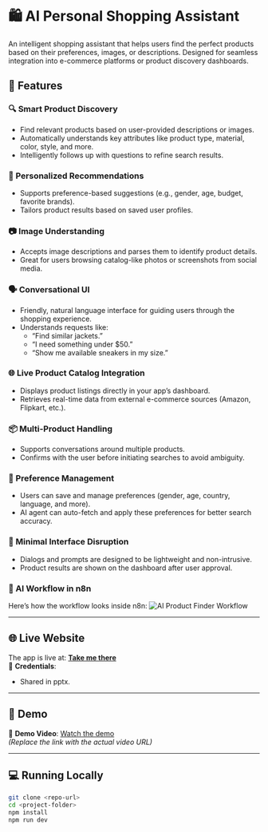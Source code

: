 # 🛍️ AI Personal Shopping Assistant

An intelligent shopping assistant that helps users find the perfect products based on their preferences, images, or descriptions. Designed for seamless integration into e-commerce platforms or product discovery dashboards.

## 🚀 Features

### 🔍 Smart Product Discovery
- Find relevant products based on user-provided descriptions or images.
- Automatically understands key attributes like product type, material, color, style, and more.
- Intelligently follows up with questions to refine search results.

### 🧠 Personalized Recommendations
- Supports preference-based suggestions (e.g., gender, age, budget, favorite brands).
- Tailors product results based on saved user profiles.

### 📷 Image Understanding
- Accepts image descriptions and parses them to identify product details.
- Great for users browsing catalog-like photos or screenshots from social media.

### 🗣️ Conversational UI
- Friendly, natural language interface for guiding users through the shopping experience.
- Understands requests like:
  - “Find similar jackets.”
  - “I need something under $50.”
  - “Show me available sneakers in my size.”

### 🌐 Live Product Catalog Integration
- Displays product listings directly in your app’s dashboard.
- Retrieves real-time data from external e-commerce sources (Amazon, Flipkart, etc.).

### 📦 Multi-Product Handling
- Supports conversations around multiple products.
- Confirms with the user before initiating searches to avoid ambiguity.

### 📁 Preference Management
- Users can save and manage preferences (gender, age, country, language, and more).
- AI agent can auto-fetch and apply these preferences for better search accuracy.

### 🧾 Minimal Interface Disruption
- Dialogs and prompts are designed to be lightweight and non-intrusive.
- Product results are shown on the dashboard after user approval.

### 🧩 AI Workflow in n8n
Here’s how the workflow looks inside n8n:
![AI Product Finder Workflow]((https://drive.google.com/file/d/1rRtTgGbOSElEKfapanql4W74e_dYiGXM/view?usp=drive_link))

---

## 🌐 Live Website

The app is live at: **[Take me there](https://product-chat-connect.lovable.app/)**  
🔐 **Credentials**:  
- Shared in pptx.

---

## 🧪 Demo

🎥 **Demo Video**: [Watch the demo](https://drive.google.com/file/d/1PjHb9vjLFZO0I8Is-Cvi2yh5-GKN8D0s/view?usp=drive_link)  
_(Replace the link with the actual video URL)_

---

## 💻 Running Locally

```bash
git clone <repo-url>
cd <project-folder>
npm install
npm run dev
